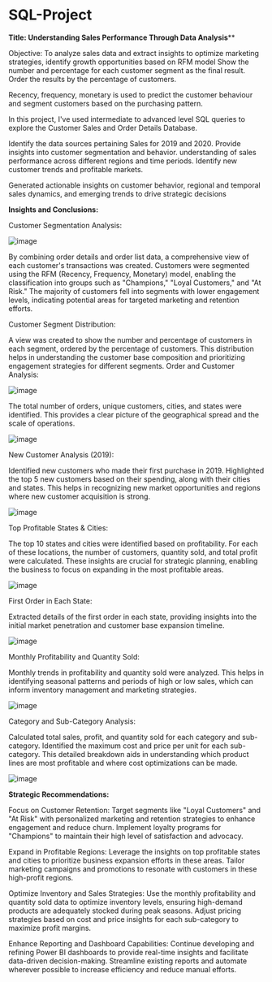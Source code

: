 # SQL-Project

**Title: Understanding Sales Performance Through Data Analysis****

Objective: 
To analyze sales data and extract insights to optimize marketing strategies, identify growth opportunities based on RFM model
Show the number and percentage for each customer segment as the final result. Order the results by the percentage of customers.

Recency, frequency, monetary is used to predict the customer behaviour and segment customers based on the purchasing pattern.

In this project, I've used intermediate to advanced level SQL queries to explore the Customer Sales and Order Details Database.

Identify the data sources pertaining Sales for 2019 and 2020.
Provide insights into customer segmentation and behavior.
understanding of sales performance across different regions and time periods.
Identify new customer trends and profitable markets.

Generated actionable insights on customer behavior, regional and temporal sales dynamics, and emerging trends to 
drive strategic decisions


**Insights and Conclusions:**

Customer Segmentation Analysis:

![image](https://github.com/user-attachments/assets/d5b60bff-c2ae-4e2c-892e-7abbdb76b31b)

By combining order details and order list data, a comprehensive view of each customer's transactions was created.
Customers were segmented using the RFM (Recency, Frequency, Monetary) model, enabling the classification into groups such as "Champions," "Loyal Customers," and "At Risk."
The majority of customers fell into segments with lower engagement levels, indicating potential areas for targeted marketing and retention efforts.

Customer Segment Distribution:

A view was created to show the number and percentage of customers in each segment, ordered by the percentage of customers.
This distribution helps in understanding the customer base composition and prioritizing engagement strategies for different segments.
Order and Customer Analysis:

![image](https://github.com/user-attachments/assets/80e61db6-6036-4472-964b-4b8c4970c93a)

The total number of orders, unique customers, cities, and states were identified.
This provides a clear picture of the geographical spread and the scale of operations.

![image](https://github.com/user-attachments/assets/fd990ff5-0f34-4af4-8ee8-e6b67bdde9ed)

New Customer Analysis (2019):

Identified new customers who made their first purchase in 2019.
Highlighted the top 5 new customers based on their spending, along with their cities and states.
This helps in recognizing new market opportunities and regions where new customer acquisition is strong.

![image](https://github.com/user-attachments/assets/d7397dc3-c387-4a6b-ac23-8f69ee2b397d)

Top Profitable States & Cities:

The top 10 states and cities were identified based on profitability.
For each of these locations, the number of customers, quantity sold, and total profit were calculated.
These insights are crucial for strategic planning, enabling the business to focus on expanding in the most profitable areas.

![image](https://github.com/user-attachments/assets/7ab13dc9-7724-4e40-a65e-206b3a5d5dda)

First Order in Each State:

Extracted details of the first order in each state, providing insights into the initial market penetration and customer base expansion timeline.

![image](https://github.com/user-attachments/assets/d1beffab-d476-4e1b-85dd-ee119ac54df5)

Monthly Profitability and Quantity Sold:

Monthly trends in profitability and quantity sold were analyzed.
This helps in identifying seasonal patterns and periods of high or low sales, which can inform inventory management and marketing strategies.

![image](https://github.com/user-attachments/assets/bb1c6811-b793-4a17-9642-64691f67b6a4)

Category and Sub-Category Analysis:

Calculated total sales, profit, and quantity sold for each category and sub-category.
Identified the maximum cost and price per unit for each sub-category.
This detailed breakdown aids in understanding which product lines are most profitable and where cost optimizations can be made.

![image](https://github.com/user-attachments/assets/241281d8-da25-4042-90a4-ca27f590fd51)


**Strategic Recommendations:**

Focus on Customer Retention:
Target segments like "Loyal Customers" and "At Risk" with personalized marketing and retention strategies to enhance engagement and reduce churn.
Implement loyalty programs for "Champions" to maintain their high level of satisfaction and advocacy.

Expand in Profitable Regions:
Leverage the insights on top profitable states and cities to prioritize business expansion efforts in these areas.
Tailor marketing campaigns and promotions to resonate with customers in these high-profit regions.

Optimize Inventory and Sales Strategies:
Use the monthly profitability and quantity sold data to optimize inventory levels, ensuring high-demand products are adequately stocked during peak seasons.
Adjust pricing strategies based on cost and price insights for each sub-category to maximize profit margins.

Enhance Reporting and Dashboard Capabilities:
Continue developing and refining Power BI dashboards to provide real-time insights and facilitate data-driven decision-making.
Streamline existing reports and automate wherever possible to increase efficiency and reduce manual efforts.

